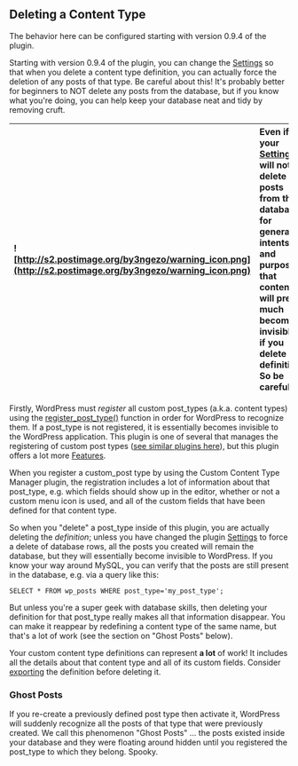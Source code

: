 ## Deleting a Content Type ##

The behavior here can be configured starting with version 0.9.4 of the plugin.

Starting with version 0.9.4 of the plugin, you can change the [Settings](Settings.md) so that when you delete a content type definition, you can actually force the deletion of any posts of that type.  Be careful about this!  It's probably better for beginners to NOT delete any posts from the database, but if you know what you're doing, you can help keep your database neat and tidy by removing cruft.

| ![http://s2.postimage.org/by3ngezo/warning_icon.png](http://s2.postimage.org/by3ngezo/warning_icon.png) | Even if your [Settings](Settings.md) will not delete posts from the database, for general intents and purposes, that content will pretty much become invisible if you delete the definition!  So be careful! |
|:--------------------------------------------------------------------------------------------------------|:-------------------------------------------------------------------------------------------------------------------------------------------------------------------------------------------------------------|

Firstly, WordPress must _register_ all custom post\_types (a.k.a. content types) using the [register\_post\_type()](http://codex.wordpress.org/Function_Reference/register_post_type) function in order for WordPress to recognize them.  If a post\_type is not registered, it is essentially becomes invisible to the WordPress application.  This plugin is one of several that manages the registering of custom post types ([see similar plugins here](SeeAlso.md)), but this plugin offers a lot more [Features](Features.md).

When you register a custom\_post type by using the Custom Content Type Manager plugin, the registration includes a lot of information about that post\_type, e.g. which fields should show up in the editor, whether or not a custom menu icon is used, and all of the custom fields that have been defined for that content type.

So when you "delete" a post\_type inside of this plugin, you are actually deleting the _definition_; unless you have changed the plugin [Settings](Settings.md) to force a delete of database rows, all the posts you created will remain the database, but they will essentially become invisible to WordPress.  If you know your way around MySQL, you can verify that the posts are still present in the database, e.g. via a query like this:

```
SELECT * FROM wp_posts WHERE post_type='my_post_type';
```

But unless you're a super geek with database skills, then deleting your definition for that post\_type really makes all that information disappear.  You can make it reappear by redefining a content type of the same name, but that's a lot of work (see the section on "Ghost Posts" below).

Your custom content type definitions can represent **a lot** of work! It includes all the details about that content type and all of its custom fields.  Consider [exporting](ExportDefinition.md) the definition before deleting it.

### Ghost Posts ###

If you re-create a previously defined post type then activate it, WordPress will suddenly recognize all the posts of that type that were previously created.  We call this phenomenon "Ghost Posts" ... the posts existed inside your database and they were floating around hidden until you registered the post\_type to which they belong.  Spooky.